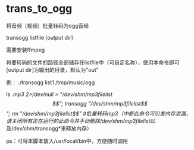 # trans_to_ogg
将音频（视频）批量转码为ogg音频

transogg listfile [output dir]

需要安装ffmpeg

将要转码的文件的路径全部储存在listfile中（可自定名称），使用本命令即可
[output dir]为输出的目录，默认为"out"

例：
./transogg list1 /tmp/music/ogg

ls *.mp3 2>/dev/null > "/dev/shm/mp3filelist$$"; transogg "/dev/shm/mp3filelist$$"; rm "/dev/shm/mp3filelist$$"
#批量转码mp3（中断此命令可引发内存泄漏，请关闭所有正在运行的此命令并手动删除/dev/shm/mp3filelist*以及/dev/shm/transogg*来释放内存）

ps：可将本脚本放入/usr/local/bin中，方便随时调用

